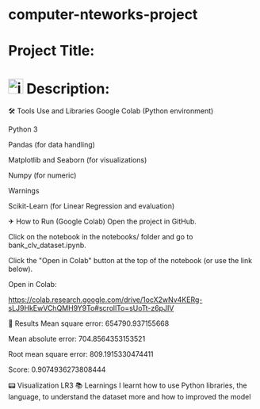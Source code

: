 # computer-nteworks-project

# Project Title:


# <img width="30" height="30" alt="image" src="https://github.com/user-attachments/assets/63687b28-62e0-4a18-b9a7-02efc50dceb5" /> Description:



🛠 Tools Use and Libraries
Google Colab (Python environment)

Python 3

Pandas (for data handling)

Matplotlib and Seaborn (for visualizations)

Numpy (for numeric)

Warnings

Scikit-Learn (for Linear Regression and evaluation)

✈ How to Run (Google Colab)
Open the project in GitHub.

Click on the notebook in the notebooks/ folder and go to bank_clv_dataset.ipynb.

Click the "Open in Colab" button at the top of the notebook (or use the link below).

Open in Colab:

https://colab.research.google.com/drive/1ocX2wNv4KERg-sLJ9HkEwVChQMH9Y9To#scrollTo=sUoTt-z6pJIV

🔎 Results
Mean square error: 654790.937155668

Mean absolute error: 704.8564353153521

Root mean square error: 809.1915330474411

Score: 0.9074936273808444

📟 Visualization
LR3
📚 Learnings
I learnt how to use Python libraries, the language, to understand the dataset more and how to improved the model

